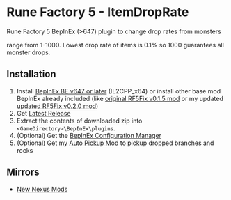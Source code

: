 # Rune Factory 5 - ItemDropRate
Rune Factory 5 BepInEx (>647) plugin to change drop rates from monsters

range from 1-1000. Lowest drop rate of items is 0.1% so 1000 guarantees all monster drops.


## Installation

1. Install [BepInEx BE v647 or later](https://builds.bepinex.dev/projects/bepinex_be) (IL2CPP_x64)
or install other base mod BepInEx already included (like [original RF5Fix v0.1.5 mod](https://github.com/Lyall/RF5Fix) or my updated [updated RF5Fix v0.2.0 mod](https://github.com/davidthemaster30/RF5Fix))
2. Get [Latest Release](https://github.com/davidthemaster30/RF5_ItemDropRate/releases)
3. Extract the contents of downloaded zip into `<GameDirectory>\BepInEx\plugins`. 
4. (Optional) Get the [BepInEx Configuration Manager](https://github.com/BepInEx/BepInEx.ConfigurationManager)
5. (Optional) Get my [Auto Pickup Mod](https://www.nexusmods.com/runefactory5/mods/102) to pickup dropped branches and rocks

## Mirrors
* [New Nexus Mods](https://www.nexusmods.com/runefactory5/mods/102)
